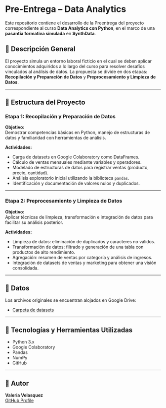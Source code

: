 # Pre-Entrega – Data Analytics

Este repositorio contiene el desarrollo de la Preentrega del proyecto correspondiente al curso **Data Analytics con Python**, en el marco de una **pasantía formativa simulada** en **SynthData**.

## 📌 Descripción General

El proyecto simula un entorno laboral ficticio en el cual se deben aplicar conocimientos adquiridos a lo largo del curso para resolver desafíos vinculados al análisis de datos. La propuesta se divide en dos etapas: **Recopilación y Preparación de Datos** y **Preprocesamiento y Limpieza de Datos**.

---

## 🧱 Estructura del Proyecto

### Etapa 1: Recopilación y Preparación de Datos  

**Objetivo:**  
Demostrar competencias básicas en Python, manejo de estructuras de datos y familiaridad con herramientas de análisis.

**Actividades:**
- Carga de datasets en Google Colaboratory como DataFrames.
- Cálculo de ventas mensuales mediante variables y operadores.
- Modelado de estructuras de datos para registrar ventas (producto, precio, cantidad).
- Análisis exploratorio inicial utilizando la biblioteca `pandas`.
- Identificación y documentación de valores nulos y duplicados.

---

### Etapa 2: Preprocesamiento y Limpieza de Datos  

**Objetivo:**  
Aplicar técnicas de limpieza, transformación e integración de datos para facilitar su análisis posterior.

**Actividades:**
- Limpieza de datos: eliminación de duplicados y caracteres no válidos.
- Transformación de datos: filtrado y generación de una tabla con productos de alto rendimiento.
- Agregación: resumen de ventas por categoría y análisis de ingresos.
- Integración de datasets de ventas y marketing para obtener una visión consolidada.

---
## 📁 Datos

Los archivos originales se encuentran alojados en Google Drive:

- [Carpeta de datasets](https://drive.google.com/drive/folders/1vZkdvYDoPgoEDDo7NQpUn-CLBcaF9u-8?usp=drive_link)
---
## 🧠 Tecnologías y Herramientas Utilizadas

- Python 3.x  
- Google Colaboratory  
- Pandas  
- NumPy  
- GitHub  

---

## 📝 Autor

**Valeria Velasquez**  
[GitHub Profile](https://github.com/Velasquez-Valeria)
